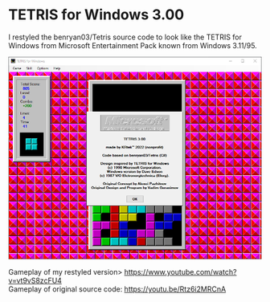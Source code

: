 # TETRIS for Windows 3.00

I restyled the benryan03/Tetris source code to look like the TETRIS for Windows from Microsoft Entertainment Pack known from Windows 3.11/95.

![](https://raw.githubusercontent.com/KRtkovo-eu/Tetris/master/screenshot.png)

Gameplay of my restyled version> https://www.youtube.com/watch?v=vt9vS8zcFU4      
Gameplay of original source code: https://youtu.be/Rtz6i2MRCnA
